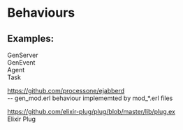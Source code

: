 # Behaviours


## Examples:  
GenServer   
GenEvent   
Agent  
Task   

https://github.com/processone/ejabberd   
    -- gen_mod.erl behaviour implememted by mod_*.erl files 
    
    
https://github.com/elixir-plug/plug/blob/master/lib/plug.ex  
    Elixir Plug
